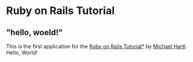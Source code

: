 # Ruby on Rails Tutorial

## "hello, woeld!"

This is the first application for the
[Ruby on Rails Tutorial*](http://www.railstutorial.org/)
by [Michael Hartl](http://www.michaelhartl.com/). Hello, World!
